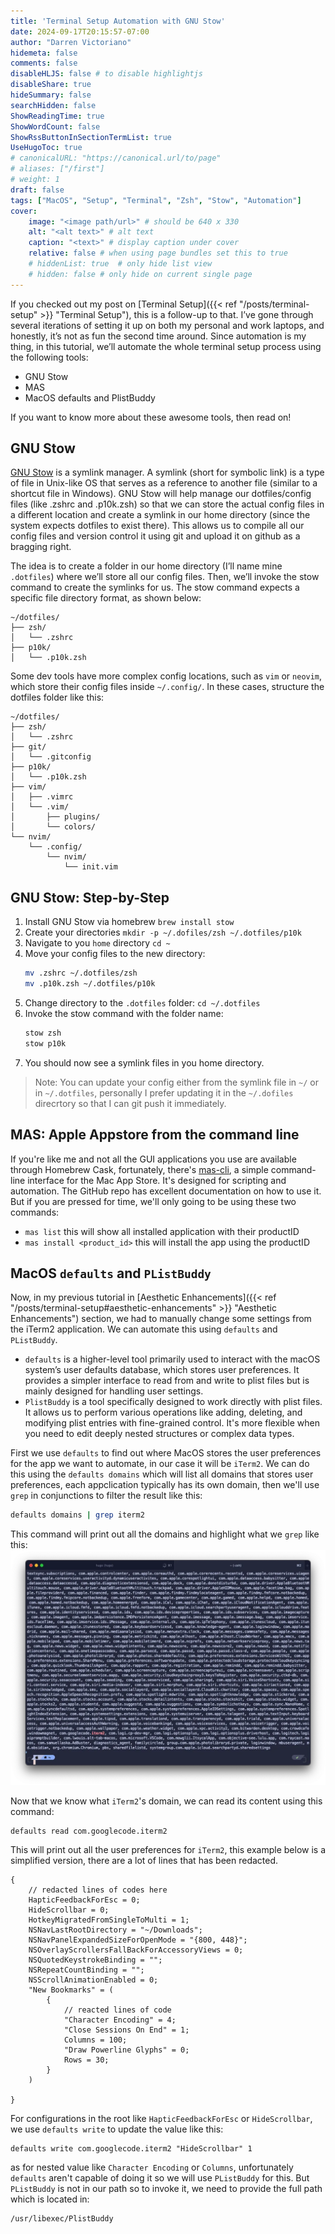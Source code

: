 ```yaml
---
title: 'Terminal Setup Automation with GNU Stow'
date: 2024-09-17T20:15:57-07:00
author: "Darren Victoriano"
hidemeta: false
comments: false
disableHLJS: false # to disable highlightjs
disableShare: true
hideSummary: false
searchHidden: false
ShowReadingTime: true
ShowWordCount: false
ShowRssButtonInSectionTermList: true
UseHugoToc: true
# canonicalURL: "https://canonical.url/to/page"
# aliases: ["/first"]
# weight: 1
draft: false
tags: ["MacOS", "Setup", "Terminal", "Zsh", "Stow", "Automation"]
cover:
    image: "<image path/url>" # should be 640 x 330
    alt: "<alt text>" # alt text
    caption: "<text>" # display caption under cover
    relative: false # when using page bundles set this to true
    # hiddenList: true  # only hide list view
    # hidden: false # only hide on current single page
---
```

If you checked out my post on [Terminal Setup]({{< ref "/posts/terminal-setup" >}} "Terminal Setup"), this is a follow-up to that. I’ve gone through several iterations of setting it up on both my personal and work laptops, and honestly, it’s not as fun the second time around. Since automation is my thing, in this tutorial, we’ll automate the whole terminal setup process using the following tools:
* GNU Stow
* MAS
* MacOS defaults and PlistBuddy

If you want to know more about these awesome tools, then read on!

## GNU Stow
[GNU Stow](https://www.gnu.org/software/stow/) is a symlink manager. A symlink (short for symbolic link) is a type of file in Unix-like OS that serves as a reference to another file (similar to a shortcut file in Windows). GNU Stow will help manage our dotfiles/config files (like .zshrc and .p10k.zsh) so that we can store the actual config files in a different location and create a symlink in our home directory (since the system expects dotfiles to exist there). This allows us to compile all our config files and version control it using git and upload it on github as a bragging right.

The idea is to create a folder in our home directory (I’ll name mine `.dotfiles`) where we’ll store all our config files. Then, we’ll invoke the stow command to create the symlinks for us. The stow command expects a specific file directory format, as shown below:
```
~/dotfiles/
├── zsh/
│   └── .zshrc
├── p10k/
│   └── .p10k.zsh
```

Some dev tools have more complex config locations, such as `vim` or `neovim`, which store their config files inside `~/.config/`. In these cases, structure the dotfiles folder like this:
```
~/dotfiles/
├── zsh/
│   └── .zshrc
├── git/
│   └── .gitconfig
├── p10k/
│   └── .p10k.zsh
├── vim/
│   ├── .vimrc
│   └── .vim/
│       ├── plugins/
│       └── colors/
└── nvim/
    └── .config/
        └── nvim/
            └── init.vim
```

## GNU Stow: Step-by-Step
1. Install GNU Stow via homebrew `brew install stow`
2. Create your directories `mkdir -p ~/.dofiles/zsh ~/.dotfiles/p10k`
3. Navigate to you `home` directory `cd ~`
4. Move your config files to the new directory:
    ```bash
	mv .zshrc ~/.dotfiles/zsh
	mv .p10k.zsh ~/.dotfiles/p10k
    ```
5. Change directory to the `.dotfiles` folder: `cd ~/.dotfiles`
6. Invoke the stow command with the folder name:
	```bash
	stow zsh
	stow p10k
	```
7.  You should now see a symlink files in you home directory.
>Note: You can update your config either from the symlink file in `~/` or in `~/.dotfiles`, personally I prefer updating it in the `~/.dofiles` direcrtory so that I can git push it immediately.

## MAS: Apple Appstore from the command line
If you're like me and not all the GUI applications you use are available through Homebrew Cask, fortunately, there's [mas-cli](https://github.com/mas-cli/mas), a simple command-line interface for the Mac App Store. It's designed for scripting and automation. The GitHub repo has excellent documentation on how to use it. But if you are pressed for time, we'll only going to be using these two commands:
* `mas list` this will show all installed application with their productID
* `mas install <product_id>` this will install the app using the productID

## MacOS `defaults` and `PListBuddy`
Now, in my previous tutorial in [Aesthetic Enhancements]({{< ref "/posts/terminal-setup#aesthetic-enhancements" >}} "Aesthetic Enhancements") section, we had to manually change some settings from the iTerm2 application. We can automate this using `defaults` and `PListBuddy`.
* `defaults` is a higher-level tool primarily used to interact with the macOS system’s user defaults database, which stores user preferences. It provides a simpler interface to read from and write to plist files but is mainly designed for handling user settings.
* `PlistBuddy` is a tool specifically designed to work directly with plist files. It allows us to perform various operations like adding, deleting, and modifying plist entries with fine-grained control. It's more flexible when you need to edit deeply nested structures or complex data types.

First we use `defaults` to find out where MacOS stores the user preferences for the app we want to automate, in our case it will be `iTerm2`. We can do this using the `defaults domains` which will list all domains that stores user preferences, each appclication typically has its own domain, then we'll use `grep` in conjunctions to filter the result like this:
```bash
defaults domains | grep iterm2
```
This command will print out all the domains and highlight what we `grep` like this:
![iterm2-grep-result](images/iterm2-grep-result.webp)

Now that we know what `iTerm2`'s domain, we can read its content using this command:
```
defaults read com.googlecode.iterm2
```
This will print out all the user preferences for `iTerm2`, this example below is a simplified version, there are a lot of lines that has been redacted.
```
{
    // redacted lines of codes here
    HapticFeedbackForEsc = 0;
    HideScrollbar = 0;
    HotkeyMigratedFromSingleToMulti = 1;
    NSNavLastRootDirectory = "~/Downloads";
    NSNavPanelExpandedSizeForOpenMode = "{800, 448}";
    NSOverlayScrollersFallBackForAccessoryViews = 0;
    NSQuotedKeystrokeBinding = "";
    NSRepeatCountBinding = "";
    NSScrollAnimationEnabled = 0;
    "New Bookmarks" = (
        {
            // reacted lines of code
            "Character Encoding" = 4;
            "Close Sessions On End" = 1;
            Columns = 100;
            "Draw Powerline Glyphs" = 0;
            Rows = 30;
        }
    )

}
```
For configurations in the root like `HapticFeedbackForEsc` or `HideScrollbar`, we use `defaults write` to update the value like this:
```
defaults write com.googlecode.iterm2 "HideScrollbar" 1
```
as for nested value like `Character Encoding` or `Columns`, unfortunately `defaults` aren't capable of doing it so we will use `PListBuddy` for this. But `PListBuddy` is not in our path so to invoke it, we need to provide the full path which is located in:
```
/usr/libexec/PlistBuddy
```
